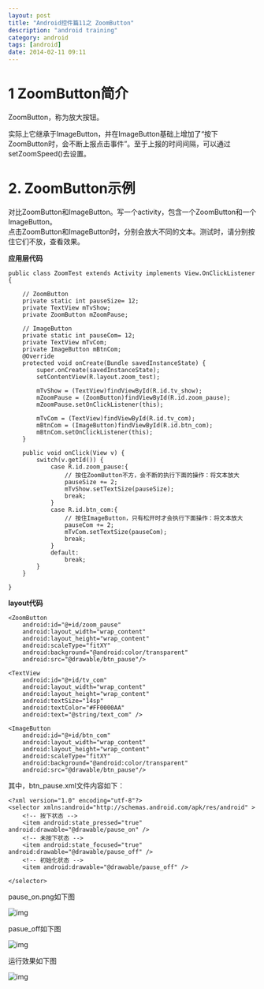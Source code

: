 ```yaml
---
layout: post
title: "Android控件篇11之 ZoomButton"
description: "android training"
category: android
tags: [android]
date: 2014-02-11 09:11
---
```





<a name="anchor1"></a>
# 1 ZoomButton简介

ZoomButton，称为放大按钮。

实际上它继承于ImageButton，并在ImageButton基础上增加了“按下ZoomButton时，会不断上报点击事件”。至于上报的时间间隔，可以通过setZoomSpeed()去设置。



<a name="anchor2"></a>
# 2. ZoomButton示例

对比ZoomButton和ImageButton。写一个activity，包含一个ZoomButton和一个ImageButton。  
点击ZoomButton和ImageButton时，分别会放大不同的文本。测试时，请分别按住它们不放，查看效果。

**应用层代码**

    public class ZoomTest extends Activity implements View.OnClickListener {

        // ZoomButton
        private static int pauseSize= 12;
        private TextView mTvShow;     
        private ZoomButton mZoomPause;

        // ImageButton    
        private static int pauseCom= 12;
        private TextView mTvCom;
        private ImageButton mBtnCom;
        @Override
        protected void onCreate(Bundle savedInstanceState) {
            super.onCreate(savedInstanceState);
            setContentView(R.layout.zoom_test);
            
            mTvShow = (TextView)findViewById(R.id.tv_show);        
            mZoomPause = (ZoomButton)findViewById(R.id.zoom_pause);
            mZoomPause.setOnClickListener(this);
        
            mTvCom = (TextView)findViewById(R.id.tv_com);
            mBtnCom = (ImageButton)findViewById(R.id.btn_com);
            mBtnCom.setOnClickListener(this);
        }

        public void onClick(View v) {
            switch(v.getId()) {
                case R.id.zoom_pause:{
                    // 按住ZoomButton不方，会不断的执行下面的操作：将文本放大
                    pauseSize += 2;
                    mTvShow.setTextSize(pauseSize);
                    break;
                }
                case R.id.btn_com:{
                    // 按住ImageButton，只有松开时才会执行下面操作：将文本放大
                    pauseCom += 2;
                    mTvCom.setTextSize(pauseCom);
                    break;
                }
                default:
                    break;
            }
        }
        
    }

**layout代码**


    <ZoomButton
        android:id="@+id/zoom_pause"
        android:layout_width="wrap_content"
        android:layout_height="wrap_content"
        android:scaleType="fitXY"
        android:background="@android:color/transparent"
        android:src="@drawable/btn_pause"/>
    
    <TextView
        android:id="@+id/tv_com"
        android:layout_width="wrap_content"
        android:layout_height="wrap_content"
        android:textSize="14sp"
        android:textColor="#FF0000AA"
        android:text="@string/text_com" />

    <ImageButton
        android:id="@+id/btn_com"
        android:layout_width="wrap_content"
        android:layout_height="wrap_content"
        android:scaleType="fitXY"
        android:background="@android:color/transparent"
        android:src="@drawable/btn_pause"/>


其中，btn_pause.xml文件内容如下：

    <?xml version="1.0" encoding="utf-8"?>
    <selector xmlns:android="http://schemas.android.com/apk/res/android" >
        <!-- 按下状态 -->
        <item android:state_pressed="true" android:drawable="@drawable/pause_on" />
        <!-- 未按下状态 -->
        <item android:state_focused="true" android:drawable="@drawable/pause_off" />
        <!-- 初始化状态 -->
        <item android:drawable="@drawable/pause_off" />    

    </selector>

pause_on.png如下图

![img](/media/pic/android/widgets/zoombutton01.png)

pasue_off如下图

![img](/media/pic/android/widgets/zoombutton02.png)
 

运行效果如下图

![img](/media/pic/android/widgets/zoombutton03.jpg)
 
